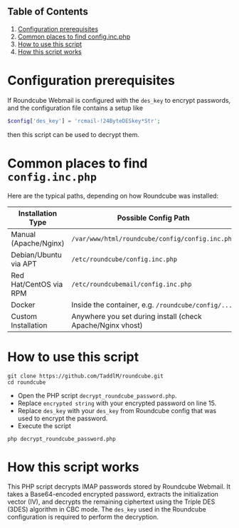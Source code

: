 ## Table of Contents

1. [Configuration prerequisites](#Configuration-prerequisites)
2. [Common places to find config.inc.php](#Common-places-to-find-config.inc.php)
3. [How to use this script](#How-to-use-this-script)
4. [How this script works](#How-this-script-works)

# Configuration prerequisites

If Roundcube Webmail is configured with the `des_key` to encrypt passwords, and the configuration file contains a setup like
```php
$config['des_key'] = 'rcmail-!24ByteDESkey*Str';
```
then this script can be used to decrypt them.

# Common places to find `config.inc.php`

Here are the typical paths, depending on how Roundcube was installed:

| Installation Type      | Possible Config Path                                       |
| ---------------------- | ---------------------------------------------------------- |
| Manual (Apache/Nginx)  | `/var/www/html/roundcube/config/config.inc.php`            |
| Debian/Ubuntu via APT  | `/etc/roundcube/config.inc.php`                            |
| Red Hat/CentOS via RPM | `/etc/roundcubemail/config.inc.php`                        |
| Docker                 | Inside the container, e.g. `/roundcube/config/...`         |
| Custom Installation    | Anywhere you set during install (check Apache/Nginx vhost) |

# How to use this script
```shell
git clone https://github.com/TaddlM/roundcube.git
cd roundcube
```

- Open the PHP script `decrypt_roundcube_password.php`.
- Replace `encrypted string` with your encrypted password on line 15.
- Replace `des_key` with your `des_key` from Roundcube config that was used to encrypt the password.
- Execute the script
```shell
php decrypt_roundcube_password.php
``` 

# How this script works

This PHP script decrypts IMAP passwords stored by Roundcube Webmail. It takes a Base64-encoded encrypted password, extracts the initialization vector (IV), and decrypts the remaining ciphertext using the Triple DES (3DES) algorithm in CBC mode. The `des_key` used in the Roundcube configuration is required to perform the decryption.

